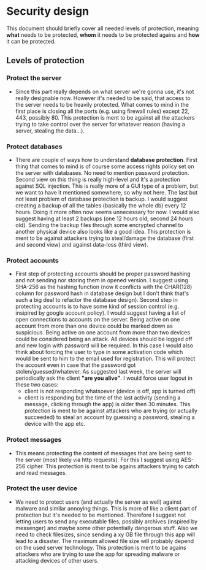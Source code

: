 # Security design

This document should briefly cover all needed levels of protection, meaning **what** needs to be protected, **whom** it needs to be protected agains and **how** it can be protected.


## Levels of protection

### Protect the server
* Since this part really depends on what server we're gonna use, it's not really designable now. However it's needed to be said, that access to the server needs to be heavily protected. What comes to mind in the first place is closing all the ports (e.g. using firewall rules) except 22, 443, possibly 80.
This protection is ment to be against all the attackers trying to take control over the server for whatever reason (having a server, stealing the data...).

### Protect databases
* There are couple of ways how to understand **database protection**. First thing that comes to mind is of course some access rights policy set on the server with databases. No need to mention password protection. Second view on this thing is really high-level and it's a protection against SQL injection. This is really more of a GUI type of a problem, but we want to have it mentioned somewhere, so why not here. The last but not least problem of database protection is backup. I would suggest creating a backup of all the tables (basically the whole db) every 12 hours. Doing it more often now seems unnecessary for now. I would also suggest having at least 2 backups (one 12 hours old, second 24 hours old). Sending the backup files through some encrypted channel to another physical device also looks like a good idea.
This protection is ment to be against attackers trying to steal/damage the database (first and second view) and against data-loss (third view).

### Protect accounts
* First step of protecting accounts should be proper password hashing and not sending nor storing them in opened version. I suggest using SHA-256 as the hashing function (now it conflicts with the CHAR(128) column for password hash in database design but I don't think that's such a big deal to refactor the database design). 
Second step in protecting accounts is to have some kind of session control (e.g. insipired by google account policy). I would suggest having a list of open connections to accounts on the server. Being active on one account from more than one device could be marked down as suspicious. Being active on one account from more than two devices could be considered being an attack. All devices should be logged off and new login with password will be required. In this case I would also think about forcing the user to type in some activation code which would be sent to him to the email used for registration. This will protect the account even in case that the password got stolen/guessed/whatever.
As suggested last week, the server will periodically ask the client **"are you alive"**. I would force user logout in these two cases:
    * client is not responding whatsoever (device is off, app is turned off)
    * client is responding but the time of the last activity (sending a message, clicking through the app) is older then 30 minutes.
This protection is ment to be against attackers who are trying (or actually succeeded) to steal an account by guessing a password, stealing a device with the app etc.

### Protect messages
* This means protecting the content of messages that are being sent to the server (most likely via http requests). For this I suggest using AES-256 cipher.
This protection is ment to be agains attackers trying to catch and read messages.

### Protect the user device
* We need to protect users (and actually the server as well) against malware and similar annoying things. This is more of like a client part of protection but it's needed to be mentioned. Therefore I suggest not letting users to send any executable files, possibly archives (inspired by messenger) and maybe some other potentially dangerous stuff. Also we need to check filesizes, since sending a xy GB file through this app will lead to a disaster. The maximum allowed file size will probably depend on the used server technology.
This protection is ment to be agains attackers who are trying to use the app for spreading malware or attacking devices of other users.
